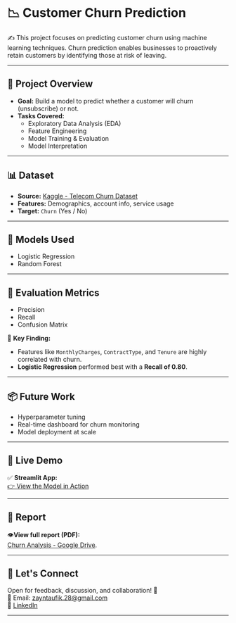# 📉 Customer Churn Prediction

✍️ This project focuses on predicting customer churn using machine learning techniques. Churn prediction enables businesses to proactively retain customers by identifying those at risk of leaving.

---

## 🚀 Project Overview

- **Goal:** Build a model to predict whether a customer will churn (unsubscribe) or not.
- **Tasks Covered:**
  - Exploratory Data Analysis (EDA)
  - Feature Engineering
  - Model Training & Evaluation
  - Model Interpretation

---

## 📊 Dataset

- **Source:** [Kaggle - Telecom Churn Dataset](https://www.kaggle.com/datasets/blastchar/telco-customer-churn)
- **Features:** Demographics, account info, service usage
- **Target:** `Churn` (Yes / No)

---

## 🤖 Models Used

- Logistic Regression  
- Random Forest

---

## 🧠 Evaluation Metrics

- Precision  
- Recall  
- Confusion Matrix

📌 **Key Finding:**  
- Features like `MonthlyCharges`, `ContractType`, and `Tenure` are highly correlated with churn.
- **Logistic Regression** performed best with a **Recall of 0.80**.

---

## 📦 Future Work

- Hyperparameter tuning  
- Real-time dashboard for churn monitoring  
- Model deployment at scale

---
## 🚀 Live Demo

✅ **Streamlit App:**  
[👉 View the Model in Action](https://churn-prediction-models.streamlit.app/)

---

## 📄 Report

👁️**View full report (PDF):**  
[Churn Analysis - Google Drive](https://drive.google.com/file/d/1Dwmp1YVAa9rSwUTLhLbxEb32GVna_bE3/view?usp=sharing).

---

## 📣 Let's Connect

Open for feedback, discussion, and collaboration! 🤝  
📧 Email: zayntaufik.28@gmail.com  
🔗 [LinkedIn](https://linkedin.com/in/shalihin2205)

---


